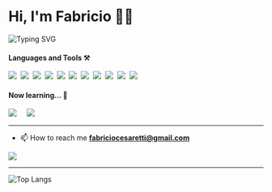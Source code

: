 <h1>Hi, I'm Fabricio 👨‍💻</h1>
<img src="http://readme-typing-svg.herokuapp.com?size=30&lines=I'm+a+frontend+developer" alt="Typing SVG" />


<h4>Languages and Tools ⚒</h4>



<img src="https://img.shields.io/badge/html5%20-%23e34f26.svg?&style=for-the-badge&logo=html5&logoColor=white" />&nbsp;
<img src="https://img.shields.io/badge/CSS3-1572B6?&style=for-the-badge&logo=css3&logoColor=white" />&nbsp;
<img src="https://img.shields.io/badge/JavaScript-F7DF1E?style=for-the-badge&logo=javascript&logoColor=black" />&nbsp;
<img src="https://img.shields.io/badge/React-20232A?style=for-the-badge&logo=react&logoColor=61DAFB" />&nbsp;
<img src="https://img.shields.io/badge/next.js-000000?style=for-the-badge&logo=next.js&logoColor=white" />&nbsp;
<img src="https://img.shields.io/badge/Bootstrap-563D7C?style=for-the-badge&logo=bootstrap&logoColor=white">&nbsp;
<img src="https://img.shields.io/badge/tailwindcss-%2338B2AC.svg?style=for-the-badge&logo=tailwind-css&logoColor=white">&nbsp;
<img src="https://img.shields.io/badge/node.js%20-%23339933.svg?&style=for-the-badge&logo=node.js&logoColor=white" />&nbsp;
<img src="https://img.shields.io/badge/Express-FFFFFF?style=for-the-badge&logo=express&logoColor=black" />&nbsp;
<img src="https://img.shields.io/badge/Postman-FC5204?style=for-the-badge&logo=postman&logoColor=white" />&nbsp;
<img src="https://img.shields.io/badge/MongoDB-14AB53?style=for-the-badge&logo=mongodb&logoColor=white" />&nbsp;



<h4>Now learning... 🌱</h4>

<img src="https://img.shields.io/badge/TypeScript-007ACC?style=for-the-badge&logo=typescript&logoColor=white" />&nbsp;&nbsp;&nbsp;&nbsp;
<img src="https://img.shields.io/badge/React_Native-20232A?style=for-the-badge&logo=react&logoColor=61DAFB" />&nbsp;&nbsp;&nbsp;


<hr>

- 📫 How to reach me **fabriciocesaretti@gmail.com**
 <a href="https://www.linkedin.com/in/fabricio-cesaretti">
    <img src="https://img.shields.io/badge/LinkedIn-0077B5?style=for-the-badge&logo=linkedin&logoColor=white">
  </a>

<hr>


![Top Langs](https://github-readme-stats.vercel.app/api/top-langs/?username=fcgd&layout=compact)






